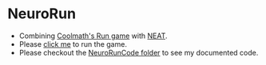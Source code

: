 # NeuroRun

* Combining [Coolmath's Run game](https://www.coolmathgames.com/0-run) with [NEAT](https://www.cs.ucf.edu/~kstanley/neat.html).
* Please [click me](https://ashayp.com/NeuroRun/launch.html) to run the game.
* Please checkout the [NeuroRunCode folder](https://github.com/ashayp22/NeuroRun/tree/master/NeuroRunCode) to see my documented code.

